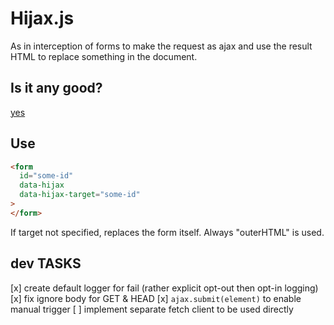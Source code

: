 # Hijax.js
As in interception of forms to make the request as ajax and use the result HTML to replace something in the document.

## Is it any good?
[yes](https://news.ycombinator.com/item?id=3067434)

## Use
```html
<form
  id="some-id"
  data-hijax
  data-hijax-target="some-id"
>
</form>
```

If target not specified, replaces the form itself. Always "outerHTML" is used.



## dev TASKS
[x] create default logger for fail (rather explicit opt-out then opt-in logging)
[x] fix ignore body for GET & HEAD
[x] `ajax.submit(element)` to enable manual trigger
[ ] implement separate fetch client to be used directly
